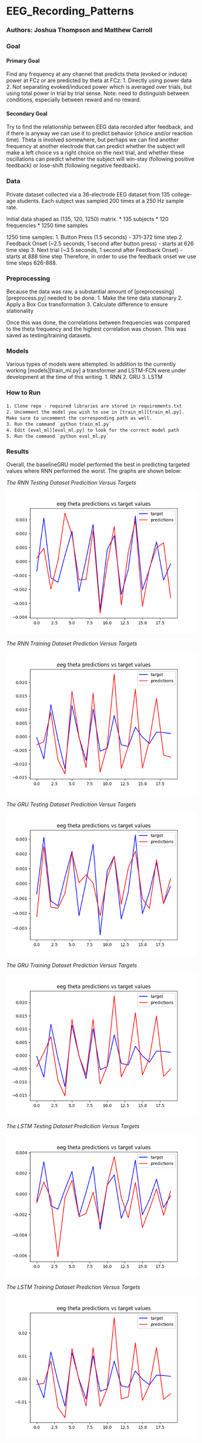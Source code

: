 # EEG_Recording_Patterns

### Authors: Joshua Thompson and Matthew Carroll

### Goal
#### Primary Goal
Find any frequency at any channel that predicts theta (evoked or induce) power at FCz or are predicted by theta at FCz:
    1. Directly using power data
    2. Not separating evoked/induced power which is averaged over trials, but using total power in trial by trial sense. 
Note: need to distinguish between conditions, especially between reward and no reward.

#### Secondary Goal
Try to find the relationship between EEG data recorded after feedback, and if there is anyway we can use it to predict behavior (choice and/or reaction time). Theta is involved somewhere, but perhaps we can find another frequency at another electrode that can predict whether the subject will make a left choice vs a right choice on the next trial, and whether these oscillations can predict whether the subject will win-stay (following positive feedback) or lose-shift (following negative feedback).

### Data
Private dataset collected via a 36-electrode EEG dataset from 135 college-age students. Each subject was sampled 200 times at a 250 Hz sample rate. 

Initial data shaped as (135, 120, 1250) matrix.
    * 135 subjects
    * 120 frequencies
    * 1250 time samples

1250 time samples:
    1. Button Press (1.5 seconds) - 371-372 time step
    2. Feedback Onset (~2.5 seconds, 1 second after button press) - starts at 626 time step
    3. Next trial (~3.5 seconds, 1 second after Feedback Onset) - starts at 888 time step
Therefore, in order to use the feedback onset we use time steps 626-888.

### Preprocessing
Because the data was raw, a substantial amount of [preprocessing][preprocess.py] needed to be done.
    1. Make the time data stationary
    2. Apply a Box Cox transformation
    3. Calculate difference to ensure stationality

Once this was done, the correlations between frequencies was compared to the theta frequency and the highest correlation was chosen. This was saved as testing/training datasets.

### Models
Various types of models were attempted. In addition to the currently working [models][train_ml.py] a transformer and LSTM-FCN were under development at the time of this writing. 
    1. RNN
    2. GRU
    3. LSTM

### How to Run
    1. Clone repo - required libraries are stored in requirements.txt
    2. Uncomment the model you wish to use in [train_ml][train_ml.py]. Make sure to uncomment the corresponding path as well.
    3. Run the command `python train_ml.py`
    4. Edit [eval_ml][eval_ml.py] to look for the correct model path
    5. Run the command `python eval_ml.py`

### Results
Overall, the baselineGRU model performed the best in predicting targeted values where RNN performed the worst. The graphs are shown below:

*The RNN Testing Dataset Predicition Versus Targets*

![RNN Test Predictions versus Targets](/graphs/RNN_test_preds_vs_targets.png)

*The RNN Training Dataset Prediction Versus Targets*

![RNN Train Predictions versus Targets](/graphs/RNN_train_preds_vs_targets.png)

*The GRU Testing Dataset Predicition Versus Targets*

![GRU Test Predictions versus Targets](/graphs/GRU_test_preds_vs_targets.png)

*The GRU Training Dataset Prediction Versus Targets*

![GRU Train Predictions versus Targets](/graphs/GRU_train_preds_vs_targets.png)

*The LSTM Testing Dataset Predicition Versus Targets*

![LSTM Test Predictions versus Targets](/graphs/LSTM_test_preds_vs_targets.png)

*The LSTM Training Dataset Prediction Versus Targets*

![LSTM Train Predictions versus Targets](/graphs/LSTM_train_preds_vs_targets.png)



